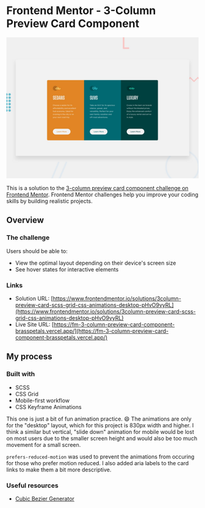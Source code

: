 # Frontend Mentor - 3-Column Preview Card Component

![Desktop preview for the stats preview card component challenge](./images/desktop-preview.jpg)

This is a solution to the [3-column preview card component challenge on Frontend Mentor](https://www.frontendmentor.io/challenges/3column-preview-card-component-pH92eAR2-). Frontend Mentor challenges help you improve your coding skills by building realistic projects.

## Overview

### The challenge

Users should be able to:

- View the optimal layout depending on their device's screen size
- See hover states for interactive elements

### Links

- Solution URL: [https://www.frontendmentor.io/solutions/3column-preview-card-scss-grid-css-animations-desktop-pHvO9vyRL](https://www.frontendmentor.io/solutions/3column-preview-card-scss-grid-css-animations-desktop-pHvO9vyRL)
- Live Site URL: [https://fm-3-column-preview-card-component-brasspetals.vercel.app/](https://fm-3-column-preview-card-component-brasspetals.vercel.app/)

## My process

### Built with

- SCSS
- CSS Grid
- Mobile-first workflow
- CSS Keyframe Animations

This one is just a bit of fun animation practice. 😄 The animations are only for the "desktop" layout, which for this project is 830px width and higher. I think a similar but vertical, "slide down" animation for mobile would be lost on most users due to the smaller screen height and would also be too much movement for a small screen.

`prefers-reduced-motion` was used to prevent the animations from occuring for those who prefer motion reduced. I also added aria labels to the card links to make them a bit more descriptive.

### Useful resources

- [Cubic Bezier Generator](https://cubic-bezier.com/)
